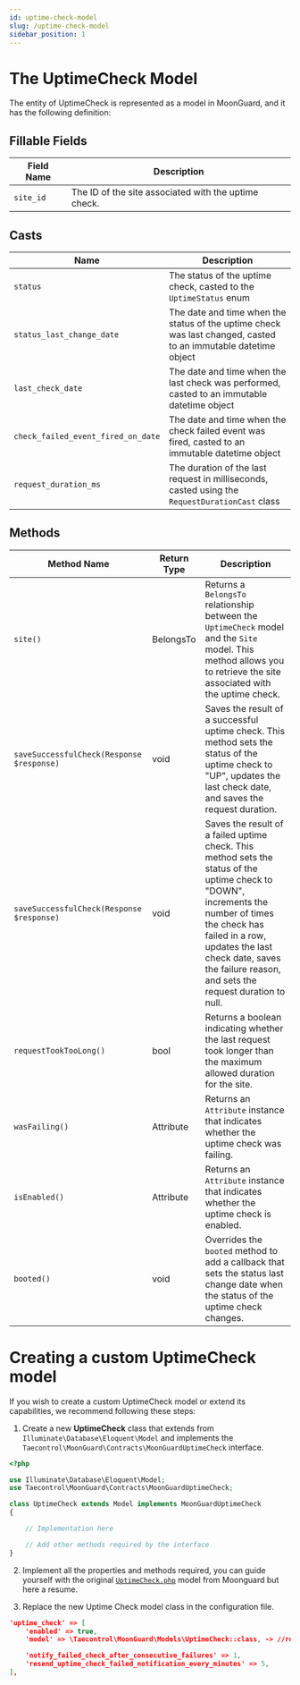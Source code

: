 ```yaml
---
id: uptime-check-model
slug: /uptime-check-model
sidebar_position: 1
---
```


# The UptimeCheck Model

The entity of UptimeCheck is represented as a model in MoonGuard, and it has the
following definition:

## Fillable Fields

| Field Name                    | Description                                                                   |
|-------------------------------|-------------------------------------------------------------------------------|
| `site_id`                           | The ID of the site associated with the uptime check.                    |

## Casts

| Name                   | Description                                                                                        |
|-------------------------------|----------------------------------------------------------------------------------------------------|
| `status`       |  The status of the uptime check, casted to the `UptimeStatus` enum |
| `status_last_change_date`       | The date and time when the status of the uptime check was last changed, casted to an immutable datetime object |
| `last_check_date`          | The date and time when the last check was performed, casted to an immutable datetime object |
| `check_failed_event_fired_on_date` | The date and time when the check failed event was fired, casted to an immutable datetime object |
| `request_duration_ms` | The duration of the last request in milliseconds, casted using the `RequestDurationCast` class |

## Methods

| Method Name   | Return Type    | Description |
|---------------|----------------|-------------|
| `site()` | BelongsTo | Returns a `BelongsTo` relationship between the `UptimeCheck` model and the `Site` model. This method allows you to retrieve the site associated with the uptime check. |
| `saveSuccessfulCheck(Response $response)` | void | Saves the result of a successful uptime check. This method sets the status of the uptime check to "UP", updates the last check date, and saves the request duration. |
| `saveSuccessfulCheck(Response $response)` | void | Saves the result of a failed uptime check. This method sets the status of the uptime check to "DOWN", increments the number of times the check has failed in a row, updates the last check date, saves the failure reason, and sets the request duration to null. |
| `requestTookTooLong()` | bool | Returns a boolean indicating whether the last request took longer than the maximum allowed duration for the site. |
| `wasFailing()` | Attribute | Returns an `Attribute` instance that indicates whether the uptime check was failing. |
| `isEnabled()` | Attribute | Returns an `Attribute` instance that indicates whether the uptime check is enabled. |
| `booted()` | void | Overrides the `booted` method to add a callback that sets the status last change date when the status of the uptime check changes. |

# Creating a custom UptimeCheck model

If you wish to create a custom UptimeCheck model or extend its capabilities, we
recommend following these steps:

1. Create a new **UptimeCheck** class that extends from `Illuminate\Database\Eloquent\Model`
and implements the `Taecontrol\MoonGuard\Contracts\MoonGuardUptimeCheck` interface.

```php
<?php

use Illuminate\Database\Eloquent\Model;
use Taecontrol\MoonGuard\Contracts\MoonGuardUptimeCheck;

class UptimeCheck extends Model implements MoonGuardUptimeCheck
{

    // Implementation here

    // Add other methods required by the interface
}
```
<!-- TODO:revisar link -->
2. Implement all the properties and methods required, you can guide yourself with
the original [`UptimeCheck.php`](https://github.com/taecontrol/moonguard/blob/v0.1.0/src/Models/UptimeCheck.php) model from Moonguard but here a resume.

3. Replace the new Uptime Check model class in the configuration file.

```json
'uptime_check' => [
    'enabled' => true,
    'model' => \Taecontrol\MoonGuard\Models\UptimeCheck::class, -> //replace model

    'notify_failed_check_after_consecutive_failures' => 1,
    'resend_uptime_check_failed_notification_every_minutes' => 5,
],
```
